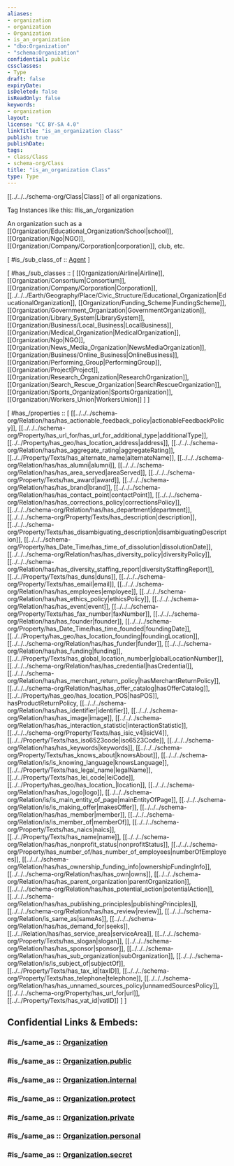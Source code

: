 ```yaml
---
aliases:
- organization
- organization
- Organization
- is_an_organization
- "dbo:Organization"
- "schema:Organization"
confidential: public
cssclasses:
- Type
draft: false
expiryDate: 
isDeleted: false
isReadOnly: false
keywords:
- organization
layout: 
license: "CC BY-SA 4.0"
linkTitle: "is_an_organization Class"
publish: true
publishDate: 
tags:
- class/Class
- schema-org/Class
title: "is_an_organization Class"
type: Type
---
```


[[../../../schema-org/Class|Class]] of all organizations.

Tag Instances like this: 
#is_an_/organization

An organization such as a [[Organization/Educational_Organization/School|school]], [[Organization/Ngo|NGO]], [[Organization/Company/Corporation|corporation]], club, etc.

[ #is_/sub_class_of :: [Agent](Agent.md) ]

[ #has_/sub_classes :: [ [[Organization/Airline|Airline]], [[Organization/Consortium|Consortium]], [[Organization/Company/Corporation|Corporation]], [[../../../Earth/Geography/Place/Civic_Structure/Educational_Organization|EducationalOrganization]], [[Organization/Funding_Scheme|FundingScheme]], [[Organization/Government_Organization|GovernmentOrganization]], [[Organization/Library_System|LibrarySystem]], [[Organization/Business/Local_Business|LocalBusiness]], [[Organization/Medical_Organization|MedicalOrganization]], [[Organization/Ngo|NGO]], [[Organization/News_Media_Organization|NewsMediaOrganization]], [[Organization/Business/Online_Business|OnlineBusiness]], [[Organization/Performing_Group|PerformingGroup]], [[Organization/Project|Project]], [[Organization/Research_Organization|ResearchOrganization]], [[Organization/Search_Rescue_Organization|SearchRescueOrganization]], [[Organization/Sports_Organization|SportsOrganization]], [[Organization/Workers_Union|WorkersUnion]] ] ]

[ #has_/properties :: [ [[../../../schema-org/Relation/has/has_actionable_feedback_policy|actionableFeedbackPolicy]], [[../../../schema-org/Property/has_url_for/has_url_for_additional_type|additionalType]], [[../../Property/has_geo/has_location_address|address]], [[../../../schema-org/Relation/has/has_aggregate_rating|aggregateRating]], [[../../Property/Texts/has_alternate_name|alternateName]], [[../../../schema-org/Relation/has/has_alumni|alumni]], [[../../../schema-org/Relation/has/has_area_served|areaServed]], [[../../../schema-org/Property/Texts/has_award|award]], [[../../../schema-org/Relation/has/has_brand|brand]], [[../../../schema-org/Relation/has/has_contact_point|contactPoint]], [[../../../schema-org/Relation/has/has_corrections_policy|correctionsPolicy]], [[../../../schema-org/Relation/has/has_department|department]], [[../../../schema-org/Property/Texts/has_description|description]], [[../../../schema-org/Property/Texts/has_disambiguating_description|disambiguatingDescription]], [[../../../schema-org/Property/has_Date_Time/has_time_of_dissolution|dissolutionDate]], [[../../../schema-org/Relation/has/has_diversity_policy|diversityPolicy]], [[../../../schema-org/Relation/has/has_diversity_staffing_report|diversityStaffingReport]], [[../../Property/Texts/has_duns|duns]], [[../../../schema-org/Property/Texts/has_email|email]], [[../../../schema-org/Relation/has/has_employees|employee]], [[../../../schema-org/Relation/has/has_ethics_policy|ethicsPolicy]], [[../../../schema-org/Relation/has/has_event|event]], [[../../../schema-org/Property/Texts/has_fax_number|faxNumber]], [[../../../schema-org/Relation/has/has_founder|founder]], [[../../../schema-org/Property/has_Date_Time/has_time_founded|foundingDate]], [[../../Property/has_geo/has_location_founding|foundingLocation]], [[../../../schema-org/Relation/has/has_funder|funder]], [[../../../schema-org/Relation/has/has_funding|funding]], [[../../Property/Texts/has_global_location_number|globalLocationNumber]], [[../../../schema-org/Relation/has/has_credential|hasCredential]], [[../../../schema-org/Relation/has/has_merchant_return_policy|hasMerchantReturnPolicy]], [[../../../schema-org/Relation/has/has_offer_catalog|hasOfferCatalog]], [[../../Property/has_geo/has_location_POS|hasPOS]], hasProductReturnPolicy, [[../../../schema-org/Relation/has/has_identifier|identifier]], [[../../../schema-org/Relation/has/has_image|image]], [[../../../schema-org/Relation/has/has_interaction_statistic|interactionStatistic]], [[../../../schema-org/Property/Texts/has_isic_v4|isicV4]], [[../../Property/Texts/has_iso6523code|iso6523Code]], [[../../../schema-org/Relation/has/has_keywords|keywords]], [[../../../schema-org/Property/Texts/has_knows_about|knowsAbout]], [[../../../schema-org/Relation/is/is_knowing_language|knowsLanguage]], [[../../Property/Texts/has_legal_name|legalName]], [[../../Property/Texts/has_lei_code|leiCode]], [[../../Property/has_geo/has_location_|location]], [[../../../schema-org/Relation/has/has_logo|logo]], [[../../../schema-org/Relation/is/is_main_entity_of_page|mainEntityOfPage]], [[../../../schema-org/Relation/is/is_making_offer|makesOffer]], [[../../../schema-org/Relation/has/has_member|member]], [[../../../schema-org/Relation/is/is_member_of|memberOf]], [[../../../schema-org/Property/Texts/has_naics|naics]], [[../../Property/Texts/has_name|name]], [[../../../schema-org/Relation/has/has_nonprofit_status|nonprofitStatus]], [[../../../schema-org/Property/has_number_of/has_number_of_employees|numberOfEmployees]], [[../../../schema-org/Relation/has/has_ownership_funding_info|ownershipFundingInfo]], [[../../../schema-org/Relation/has/has_own|owns]], [[../../../schema-org/Relation/has/has_parent_organization|parentOrganization]], [[../../../schema-org/Relation/has/has_potential_action|potentialAction]], [[../../../schema-org/Relation/has/has_publishing_principles|publishingPrinciples]], [[../../../schema-org/Relation/has/has_review|review]], [[../../../schema-org/Relation/is_same_as|sameAs]], [[../../../schema-org/Relation/has/has_demand_for|seeks]], [[../../Relation/has/has_service_area|serviceArea]], [[../../../schema-org/Property/Texts/has_slogan|slogan]], [[../../../schema-org/Relation/has/has_sponsor|sponsor]], [[../../../schema-org/Relation/has/has_sub_organization|subOrganization]], [[../../../schema-org/Relation/is/is_subject_of|subjectOf]], [[../../Property/Texts/has_tax_id|taxID]], [[../../../schema-org/Property/Texts/has_telephone|telephone]], [[../../../schema-org/Relation/has/has_unnamed_sources_policy|unnamedSourcesPolicy]], [[../../../schema-org/Property/has_url_for|url]], [[../../Property/Texts/has_vat_id|vatID]] ] ]


## Confidential Links & Embeds: 

### #is_/same_as :: [Organization](Organization.md) 

### #is_/same_as :: [Organization.public](/_public/Society/Organization.public.md) 

### #is_/same_as :: [Organization.internal](/_internal/Society/Organization.internal.md) 

### #is_/same_as :: [Organization.protect](/_protect/Society/Organization.protect.md) 

### #is_/same_as :: [Organization.private](/_private/Society/Organization.private.md) 

### #is_/same_as :: [Organization.personal](/_personal/Society/Organization.personal.md) 

### #is_/same_as :: [Organization.secret](/_secret/Society/Organization.secret.md)

